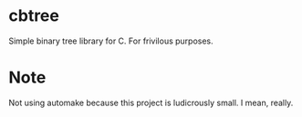 cbtree
======

Simple binary tree library for C. For frivilous purposes.

Note
====

Not using automake because this project is ludicrously small. I mean, really.
